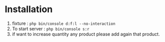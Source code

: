 
# Installation
1. fixture : `php bin/console d:f:l --no-interaction`
2. To start server : `php bin/console s:r`
3. if want to increase quantity any product please add again that product.

